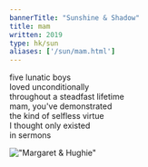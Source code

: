 ```yaml
---
bannerTitle: "Sunshine & Shadow" 
title: mam
written: 2019
type: hk/sun
aliases: ['/sun/mam.html']
---
```


five lunatic boys  
loved unconditionally  
throughout a steadfast lifetime  
mam, you've demonstrated  
the kind of selfless virtue  
I thought only existed  
in sermons

!["Margaret & Hughie"](/images/faves/HughieMam2008.jpg "Margaret & Hughie")
